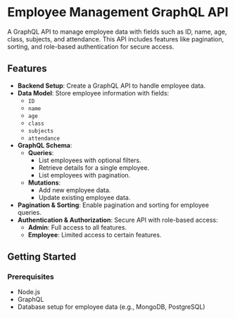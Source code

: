 # Employee Management GraphQL API

A GraphQL API to manage employee data with fields such as ID, name, age, class, subjects, and attendance. This API includes features like pagination, sorting, and role-based authentication for secure access.

## Features

- **Backend Setup**: Create a GraphQL API to handle employee data.
- **Data Model**: Store employee information with fields:
  - `ID`
  - `name`
  - `age`
  - `class`
  - `subjects`
  - `attendance`
- **GraphQL Schema**:
  - **Queries**:
    - List employees with optional filters.
    - Retrieve details for a single employee.
    - List employees with pagination.
  - **Mutations**:
    - Add new employee data.
    - Update existing employee data.
- **Pagination & Sorting**: Enable pagination and sorting for employee queries.
- **Authentication & Authorization**: Secure API with role-based access:
  - **Admin**: Full access to all features.
  - **Employee**: Limited access to certain features.

## Getting Started

### Prerequisites

- Node.js
- GraphQL
- Database setup for employee data (e.g., MongoDB, PostgreSQL)

